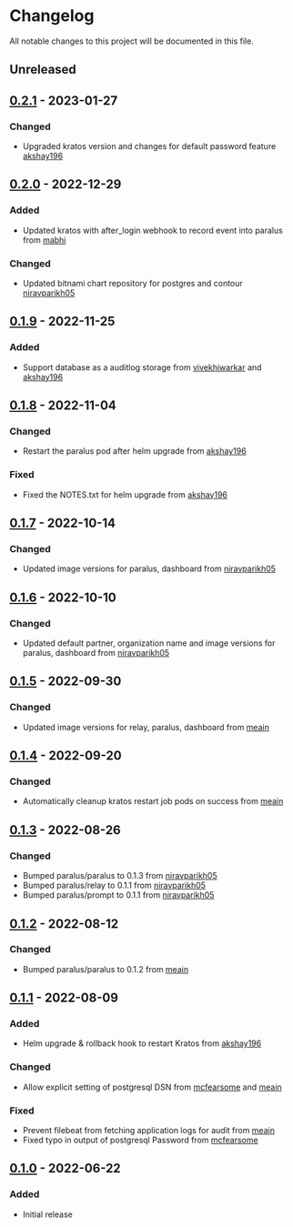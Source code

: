# Changelog

All notable changes to this project will be documented in this file.

## Unreleased

## [0.2.1] - 2023-01-27

### Changed
- Upgraded kratos version and changes for default password feature [akshay196](https://github.com/akshay196)

## [0.2.0] - 2022-12-29

### Added
- Updated kratos with after_login webhook to record event into paralus from [mabhi](https://github.com/mabhi)

### Changed
- Updated bitnami chart repository for postgres and contour [niravparikh05](https://github.com/niravparikh05)

## [0.1.9] - 2022-11-25

### Added
- Support database as a auditlog storage from [vivekhiwarkar](https://github.com/vivekhiwarkar) and [akshay196](https://github.com/akshay196)

## [0.1.8] - 2022-11-04

### Changed
- Restart the paralus pod after helm upgrade from [akshay196](https://github.com/akshay196)

### Fixed
- Fixed the NOTES.txt for helm upgrade from [akshay196](https://github.com/akshay196)

## [0.1.7] - 2022-10-14
### Changed
- Updated image versions for paralus, dashboard from [niravparikh05](https://github.com/niravparikh05)

## [0.1.6] - 2022-10-10
### Changed
- Updated default partner, organization name and image versions for paralus, dashboard from [niravparikh05](https://github.com/niravparikh05)

## [0.1.5] - 2022-09-30
### Changed
- Updated image versions for relay, paralus, dashboard from [meain](https://github.com/meain)

## [0.1.4] - 2022-09-20
### Changed
- Automatically cleanup kratos restart job pods on success from [meain](https://github.com/meain)

## [0.1.3] - 2022-08-26
### Changed
- Bumped paralus/paralus to 0.1.3 from [niravparikh05](https://github.com/niravparikh05)
- Bumped paralus/relay to 0.1.1 from [niravparikh05](https://github.com/niravparikh05)
- Bumped paralus/prompt to 0.1.1 from [niravparikh05](https://github.com/niravparikh05)

## [0.1.2] - 2022-08-12
### Changed
- Bumped paralus/paralus to 0.1.2 from [meain](https://github.com/meain)

## [0.1.1] - 2022-08-09
### Added
- Helm upgrade & rollback hook to restart Kratos from [akshay196](https://github.com/akshay196)
### Changed
- Allow explicit setting of postgresql DSN from [mcfearsome](https://github.com/mcfearsome) and [meain](https://github.com/meain)

### Fixed
- Prevent filebeat from fetching application logs for audit from [meain](https://github.com/meain)
- Fixed typo in output of postgresql Password from [mcfearsome](https://github.com/mcfearsome)

## [0.1.0] - 2022-06-22
### Added
- Initial release

[Unreleased]: https://github.com/paralus/helm-charts/compare/ztka-0.2.1...HEAD
[0.2.1]: https://github.com/paralus/helm-charts/compare/ztka-0.2.0...ztka-0.2.1
[0.2.0]: https://github.com/paralus/helm-charts/compare/ztka-0.1.9...ztka-0.2.0
[0.1.9]: https://github.com/paralus/helm-charts/compare/ztka-0.1.8...ztka-0.1.9
[0.1.8]: https://github.com/paralus/helm-charts/compare/ztka-0.1.7...ztka-0.1.8
[0.1.7]: https://github.com/paralus/helm-charts/compare/ztka-0.1.6...ztka-0.1.7
[0.1.6]: https://github.com/paralus/helm-charts/compare/ztka-0.1.5...ztka-0.1.6
[0.1.5]: https://github.com/paralus/helm-charts/compare/ztka-0.1.4...ztka-0.1.5
[0.1.4]: https://github.com/paralus/helm-charts/compare/ztka-0.1.3...ztka-0.1.4
[0.1.3]: https://github.com/paralus/helm-charts/compare/ztka-0.1.2...ztka-0.1.3
[0.1.2]: https://github.com/paralus/helm-charts/compare/ztka-0.1.1...ztka-0.1.2
[0.1.1]: https://github.com/paralus/helm-charts/compare/ztka-0.1.0...ztka-0.1.1
[0.1.0]: https://github.com/paralus/helm-charts/releases/tag/ztka-0.1.0
